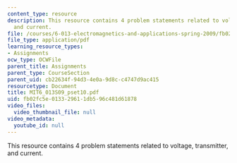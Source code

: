 ```yaml
---
content_type: resource
description: This resource contains 4 problem statements related to voltage, transmitter,
  and current.
file: /courses/6-013-electromagnetics-and-applications-spring-2009/fb02fc5e013329611db596c481d61878_MIT6_013S09_pset10.pdf
file_type: application/pdf
learning_resource_types:
- Assignments
ocw_type: OCWFile
parent_title: Assignments
parent_type: CourseSection
parent_uid: cb22634f-94d3-4e0a-9d8c-c4747d9ac415
resourcetype: Document
title: MIT6_013S09_pset10.pdf
uid: fb02fc5e-0133-2961-1db5-96c481d61878
video_files:
  video_thumbnail_file: null
video_metadata:
  youtube_id: null
---
```

This resource contains 4 problem statements related to voltage, transmitter, and current.

